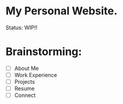 # My Personal Website.
Status: WIP!!

# Brainstorming: 
- [ ] About Me
- [ ] Work Experience
- [ ] Projects
- [ ] Resume
- [ ] Connect 
